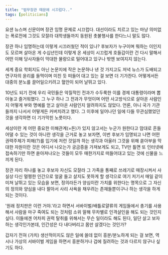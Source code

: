 ```yaml
---
title: "법무장관 때문에 시끄럽다.."
tags: [politicians]
---
```


요샌 뉴스며 신문이며 장관 임명 문제로 시끄럽다. 대선이라도 치르고 있는 마냥 의미없는 폭로전에 그것도 모잘라 대학생들까지 동원된 촛불행사를 한다느니 말도 많다. 

장관 하나 임명하는데 이렇게 시끄러웠던 적이 있나? 후보자가 누구이며 뭐하는 이인지도 모르며 살아온 게 수십년인데 이렇게 온 세상이 시끄럽게 호들갑이란 건 다시 말해서 어떤 이해 당사자들이 막대한 물량으로 밀어대고 있구나 밖엔 보여지지 않는다.

세계 중요 학회지도 아닌 논문지에 작은 논문하나 낸 것 가지고도 저녁 뉴스가 도배되고 연구자의 윤리를 들먹이며 미친 듯 떠들어 대고 있는 걸 보면 더 기가찬다. 어떻게서든 대중의 분노를 끌어일으키려고 혈안이 되어 날뛰고 있다. 

10년도 되기 전에 우리 국민들은 악질적인 전과가 수두룩한 이를 경제 대통령이라며 뽑아놓고 즐거워했다. 그 누구 하나 그 전과가 무엇이며 어떤 사고방식으로 살아온 사람인지 어떻게 부와 명예를 얻고 살아온 사람인지 알려하지도 않았다. 언론, 아니 국가 기관들까지 나서서 어떻게든 커버치려고 했다. 그 이후에 일어나던 일에 다들 무관심했었던 것을 생각하면 더 기가막힌 노릇이다. 

세상이란 게 어떤 중요한 이해관계(=돈)가 있지 않고서는 누군가 원한다고 맘대로 흔들어댈 수 있는 것이 아니란 생각을 근거로 놓고 보자면, 이번 후보가 임명되고 나면 어떤 권력주체가 피해(?)를 입기에 저런 것일까 하는 생각과 아울러 그것을 위해 쏟아부을 막대한 자원이란 것은 어디서 나오는가 궁금증을 가져보게도 되고, TV만 틀면 또 인터넷에 접속하기만 하면 쏟아져나오는 것들이 모두 매한가지로 떠들어대고 있는 것에 신물을 느끼게 된다.

장관 자리 하나를 놓고 후보자 자신도 모잘라 그 가족을 통째로 쓰레기로 매장시켜서 사실상 다신 멀쩡한 인간으로 얼굴 들고 살지도 못하게 할 생각으로 여기 저기서 매일 같이 미쳐 날뛰고 있는 모습을 보면, 정의라든가 양심이란 가치를 위한다는 명목으로 그 자신의 정의와 양심을 내다 팔아서 사리 사욕을 채우려는 존재들뿐이구나 하는 생각을 하게 되는 것이다. 

'원래 정치판은 이런 거야.'라고 하면서 서바이벌/배틀로얄류의 게임들에서 총기를 사용해서 사람을 마구 죽여도 되는 것처럼 소위 말해 무차별로 인격살인을 해도 되는 것인지 싶다. 이들에겐 어차피 권력 탈취를 위해서는 무슨 일이라도 해도 된다, 일단 살고 보자 하는 생각인가본데, 인간성은 다 내다버리고 몸만 살겠다는 것인가?

갑자기 전혀 (가치) 생산적이지도 않은 일에 쓸데 없이 흥분/분노하게 되는 걸 보면, 역시나 가상의 서바이벌 게임을 하면서 흥분하거나 겁에 질려하는 것과 다르지 않구나 싶기도 하다. 